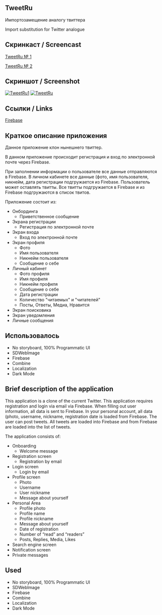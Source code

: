 ## **TweetRu**

Импортозамещение аналогу твиттера

Import substitution for Twitter analogue

## Скринкаст / Screencast 
[TweetRu № 1 ](https://disk.yandex.ru/i/NT5o8OwTFyHpHg)

[TweetRu № 2 ](https://disk.yandex.ru/i/jPw0GOHaWcaI6Q)

## **Скриншот / Screenshot**
<a href="https://ibb.co/pKZR48k"><img src="https://i.ibb.co/rpMc5SX/TweetRu1.jpg" alt="TweetRu1" border="0"></a>
<a href="https://ibb.co/4f7XLYW"><img src="https://i.ibb.co/b3PCV21/TweetRu.jpg" alt="TweetRu" border="0"></a>
## **Ссылки / Links**

[Firebase](https://firebase.google.com)

## Краткое описание приложения
Данное приложение клон нынешнего твиттер.

В данном приложение происходит регистрация и вход по электронной почте через Firebase.

При заполнении информации о пользователе все данные отправляются в Firebase.
В личном кабинете все данные (фото, имя пользователя, никнейм, дата регистрации подгружается из Firebase.
Пользователь может оставлять твитты.
Все твитты подгружается в Firebase и из Firebase подгружаются в список твитов.

Приложение состоит из:
 - Онбординга
   - Приветственное сообщение
 - Экрана регистрации
   - Регистрация по электронной почте 
 - Экран входа
   - Вход по электронной почте
 - Экран профиля
   - Фото
   - Имя пользователя
   - Никнейм пользователя
   - Сообщение о себе 
 - Личный кабинет
   - Фото профиля 
   - Имя профиля
   - Никнейм профиля
   - Сообщение о себе 
   - Дата регистрации
   - Количество "читаемых" и "читателей"
   - Посты, Ответы, Медиа, Нравится
 - Экран поисковика
 - Экран уведомления
 - Личные сообщения 


## **Использовалось**
- No storyboard, 100% Programmatic UI
- SDWebImage
- Firebase
- Combine
- Localization
- Dark Mode

## Brief description of the application
This application is a clone of the current Twitter.
This application requires registration and login via email via Firebase.
When filling out user information, all data is sent to Firebase.
In your personal account, all data (photo, username, nickname, registration date is loaded from Firebase.
The user can post tweets.
All tweets are loaded into Firebase and from Firebase are loaded into the list of tweets.

The application consists of:
  - Onboarding
    - Welcome message
  - Registration screen
    - Registration by email
  - Login screen
    - Login by email
  - Profile screen
    - Photo
    - Username
    - User nickname
    - Message about yourself
  - Personal Area
    - Profile photo
    - Profile name
    - Profile nickname
    - Message about yourself
    - Date of registration
    - Number of “read” and “readers”
    - Posts, Replies, Media, Likes
  - Search engine screen
  - Notification screen
  - Private messages
 
## **Used**
- No storyboard, 100% Programmatic UI
- SDWebImage
- Firebase
- Combine
- Localization
- Dark Mode
